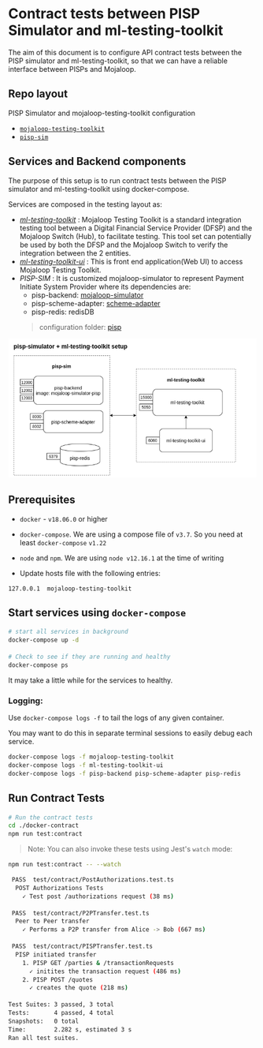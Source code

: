 # Contract tests between PISP Simulator and ml-testing-toolkit

The aim of this document is to configure API contract tests between the PISP simulator and ml-testing-toolkit, so that we can have a reliable interface between PISPs and Mojaloop.

## Repo layout

 PISP Simulator and mojaloop-testing-toolkit configuration
- [`mojaloop-testing-toolkit`](./ml-testing-toolkit)
- [`pisp-sim`](./pisp-sim)

## Services and Backend components
   The purpose of this setup is to run contract tests between the PISP simulator and ml-testing-toolkit using docker-compose.

   Services are composed in the testing layout as:

- [_ml-testing-toolkit_](https://github.com/mojaloop/ml-testing-toolkit) :  Mojaloop Testing Toolkit is a standard integration testing tool between a Digital Financial Service Provider (DFSP) and the Mojaloop Switch (Hub), to facilitate testing. This tool set can potentially be used by both the DFSP and the Mojaloop Switch to verify the integration between the 2 entities.
- [_ml-testing-toolkit-ui_](https://github.com/mojaloop/ml-testing-toolkit-ui) : This is front end application(Web UI) to access Mojaloop Testing Toolkit.
- _PISP-SIM_ :  It is customized mojaloop-simulator to represent Payment Initiate System Provider where its dependencies are:
    - pisp-backend: [mojaloop-simulator](https://github.com/mojaloop/mojaloop-simulator/tree/pisp/master)
    - pisp-scheme-adapter: [scheme-adapter](https://github.com/mojaloop/sdk-scheme-adapter/tree/pisp/master)
    - pisp-redis: redisDB
  > configuration folder: [pisp](./pisp-sim)

![components](./components_layout.png)
## Prerequisites
- `docker` - `v18.06.0` or higher
- `docker-compose`. We are using a compose file of `v3.7`. So you need at least `docker-compose` `v1.22`
- `node` and `npm`. We are using `node v12.16.1` at the time of writing

- Update hosts file with the following entries:
```
127.0.0.1  mojaloop-testing-toolkit
```

## Start services using `docker-compose`

```bash
# start all services in background
docker-compose up -d

# Check to see if they are running and healthy
docker-compose ps
```
It may take a little while for the services to healthy.

### Logging:

Use `docker-compose logs -f` to tail the logs of any given container. 

You may want to do this in separate terminal sessions to easily debug each service.

```bash
docker-compose logs -f mojaloop-testing-toolkit
docker-compose logs -f ml-testing-toolkit-ui
docker-compose logs -f pisp-backend pisp-scheme-adapter pisp-redis
```
## Run Contract Tests

```bash
# Run the contract tests
cd ./docker-contract
npm run test:contract
```
> Note: You can also invoke these tests using Jest's  `watch` mode:
```bash
npm run test:contract -- --watch
```
```bash
 PASS  test/contract/PostAuthorizations.test.ts
  POST Authorizations Tests
    ✓ Test post /authorizations request (38 ms)

 PASS  test/contract/P2PTransfer.test.ts
  Peer to Peer transfer
    ✓ Performs a P2P transfer from Alice -> Bob (667 ms)

 PASS  test/contract/PISPTransfer.test.ts
  PISP initiated transfer
    1. PISP GET /parties & /transactionRequests
      ✓ initites the transaction request (486 ms)
    2. PISP POST /quotes
      ✓ creates the quote (218 ms)

Test Suites: 3 passed, 3 total
Tests:       4 passed, 4 total
Snapshots:   0 total
Time:        2.282 s, estimated 3 s
Ran all test suites.
```